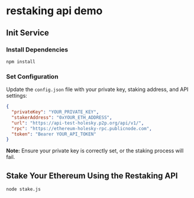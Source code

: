 # restaking api demo

## Init Service

### Install Dependencies

```shell
npm install
```

### Set Configuration

Update the `config.json` file with your private key, staking address, and API settings:

```json
{
  "privateKey": "YOUR_PRIVATE_KEY",
  "stakerAddress": "0xYOUR_ETH_ADDRESS",
  "url": "https://api-test-holesky.p2p.org/api/v1/",
  "rpc": "https://ethereum-holesky-rpc.publicnode.com",
  "token": "Bearer YOUR_API_TOKEN"
}
```

**Note:** Ensure your private key is correctly set, or the staking process will fail.

## Stake Your Ethereum Using the Restaking API

```shell
node stake.js
```
